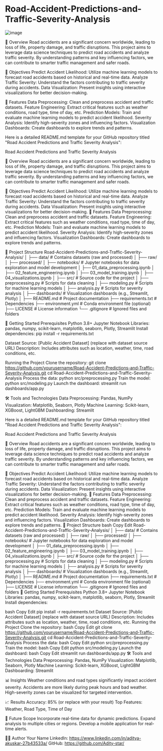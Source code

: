 # Road-Accident-Predictions-and-Traffic-Severity-Analysis
![image](https://github.com/user-attachments/assets/7e8c7030-2b2b-4c21-a089-c61ff839c164)

🚗 Overview
Road accidents are a significant concern worldwide, leading to loss of life, property damage, and traffic disruptions. This project aims to leverage data science techniques to predict road accidents and analyze traffic severity. By understanding patterns and key influencing factors, we can contribute to smarter traffic management and safer roads.

📌 Objectives
Predict Accident Likelihood: Utilize machine learning models to forecast road accidents based on historical and real-time data.
Analyze Traffic Severity: Understand the factors contributing to traffic severity during accidents.
Data Visualization: Present insights using interactive visualizations for better decision-making.

🔧 Features
Data Preprocessing: Clean and preprocess accident and traffic datasets.
Feature Engineering: Extract critical features such as weather conditions, road type, time of day, etc.
Prediction Models: Train and evaluate machine learning models to predict accident likelihood.
Severity Analysis: Identify high-severity zones and influencing factors.
Visualization Dashboards: Create dashboards to explore trends and patterns.


Here is a detailed README.md template for your GitHub repository titled "Road Accident Predictions and Traffic Severity Analysis":

Road Accident Predictions and Traffic Severity Analysis
<!-- Replace with a relevant image or remove this line -->

🚗 Overview
Road accidents are a significant concern worldwide, leading to loss of life, property damage, and traffic disruptions. This project aims to leverage data science techniques to predict road accidents and analyze traffic severity. By understanding patterns and key influencing factors, we can contribute to smarter traffic management and safer roads.

📌 Objectives
Predict Accident Likelihood: Utilize machine learning models to forecast road accidents based on historical and real-time data.
Analyze Traffic Severity: Understand the factors contributing to traffic severity during accidents.
Data Visualization: Present insights using interactive visualizations for better decision-making.
🔧 Features
Data Preprocessing: Clean and preprocess accident and traffic datasets.
Feature Engineering: Extract critical features such as weather conditions, road type, time of day, etc.
Prediction Models: Train and evaluate machine learning models to predict accident likelihood.
Severity Analysis: Identify high-severity zones and influencing factors.
Visualization Dashboards: Create dashboards to explore trends and patterns.

📂 Project Structure
Road-Accident-Predictions-and-Traffic-Severity-Analysis/
│
├── data/                     # Contains datasets (raw and processed)
│   ├── raw/
│   ├── processed/
│
├── notebooks/                # Jupyter notebooks for data exploration and model development
│   ├── 01_data_preprocessing.ipynb
│   ├── 02_feature_engineering.ipynb
│   ├── 03_model_training.ipynb
│   ├── 04_visualizations.ipynb
│
├── src/                      # Source code for the project
│   ├── preprocessing.py      # Scripts for data cleaning
│   ├── modeling.py           # Scripts for machine learning models
│   ├── analysis.py           # Scripts for severity analysis
│
├── dashboards/               # Visualization dashboards (e.g., Streamlit, Plotly)
│
├── README.md                 # Project documentation
├── requirements.txt          # Dependencies
├── environment.yml           # Conda environment file (optional)
├── LICENSE                   # License information
└── .gitignore                # Ignored files and folders

🚀 Getting Started
Prerequisites
Python 3.8+
Jupyter Notebook
Libraries: pandas, numpy, scikit-learn, matplotlib, seaborn, Plotly, Streamlit
Install dependencies:
pip install -r requirements.txt

Dataset
Source: [Public Accident Dataset] (replace with dataset source URL)
Description: Includes attributes such as location, weather, time, road conditions, etc.

Running the Project
Clone the repository:
git clone https://github.com/yourusername/Road-Accident-Predictions-and-Traffic-Severity-Analysis.git
cd Road-Accident-Predictions-and-Traffic-Severity-Analysis
Process the data:
python src/preprocessing.py
Train the model:
python src/modeling.py
Launch the dashboard:
streamlit run dashboards/app.py

🛠️ Tools and Technologies
Data Preprocessing: Pandas, NumPy
Visualization: Matplotlib, Seaborn, Plotly
Machine Learning: Scikit-learn, XGBoost, LightGBM
Dashboarding: Streamlit


Here is a detailed README.md template for your GitHub repository titled "Road Accident Predictions and Traffic Severity Analysis":

Road Accident Predictions and Traffic Severity Analysis
<!-- Replace with a relevant image or remove this line -->

🚗 Overview
Road accidents are a significant concern worldwide, leading to loss of life, property damage, and traffic disruptions. This project aims to leverage data science techniques to predict road accidents and analyze traffic severity. By understanding patterns and key influencing factors, we can contribute to smarter traffic management and safer roads.

📌 Objectives
Predict Accident Likelihood: Utilize machine learning models to forecast road accidents based on historical and real-time data.
Analyze Traffic Severity: Understand the factors contributing to traffic severity during accidents.
Data Visualization: Present insights using interactive visualizations for better decision-making.
🔧 Features
Data Preprocessing: Clean and preprocess accident and traffic datasets.
Feature Engineering: Extract critical features such as weather conditions, road type, time of day, etc.
Prediction Models: Train and evaluate machine learning models to predict accident likelihood.
Severity Analysis: Identify high-severity zones and influencing factors.
Visualization Dashboards: Create dashboards to explore trends and patterns.
📂 Project Structure
bash
Copy
Edit
Road-Accident-Predictions-and-Traffic-Severity-Analysis/
│
├── data/                     # Contains datasets (raw and processed)
│   ├── raw/
│   ├── processed/
│
├── notebooks/                # Jupyter notebooks for data exploration and model development
│   ├── 01_data_preprocessing.ipynb
│   ├── 02_feature_engineering.ipynb
│   ├── 03_model_training.ipynb
│   ├── 04_visualizations.ipynb
│
├── src/                      # Source code for the project
│   ├── preprocessing.py      # Scripts for data cleaning
│   ├── modeling.py           # Scripts for machine learning models
│   ├── analysis.py           # Scripts for severity analysis
│
├── dashboards/               # Visualization dashboards (e.g., Streamlit, Plotly)
│
├── README.md                 # Project documentation
├── requirements.txt          # Dependencies
├── environment.yml           # Conda environment file (optional)
├── LICENSE                   # License information
└── .gitignore                # Ignored files and folders
🚀 Getting Started
Prerequisites
Python 3.8+
Jupyter Notebook
Libraries: pandas, numpy, scikit-learn, matplotlib, seaborn, Plotly, Streamlit
Install dependencies:

bash
Copy
Edit
pip install -r requirements.txt
Dataset
Source: [Public Accident Dataset] (replace with dataset source URL)
Description: Includes attributes such as location, weather, time, road conditions, etc.
Running the Project
Clone the repository:
bash
Copy
Edit
git clone https://github.com/yourusername/Road-Accident-Predictions-and-Traffic-Severity-Analysis.git
cd Road-Accident-Predictions-and-Traffic-Severity-Analysis
Process the data:
bash
Copy
Edit
python src/preprocessing.py
Train the model:
bash
Copy
Edit
python src/modeling.py
Launch the dashboard:
bash
Copy
Edit
streamlit run dashboards/app.py
🛠️ Tools and Technologies
Data Preprocessing: Pandas, NumPy
Visualization: Matplotlib, Seaborn, Plotly
Machine Learning: Scikit-learn, XGBoost, LightGBM
Dashboarding: Streamlit

📊 Insights
Weather conditions and road types significantly impact accident severity.
Accidents are more likely during peak hours and bad weather.
High-severity zones can be visualized for targeted intervention.

📈 Results
Accuracy: 85% (or replace with your result)
Top Features: Weather, Road Type, Time of Day

🧩 Future Scope
Incorporate real-time data for dynamic predictions.
Expand analysis to multiple cities or regions.
Develop a mobile application for real-time alerts.

👩‍💻 Author
Your Name
LinkedIn: https://www.linkedin.com/in/aditya-akuskar-27b43533a/
GitHub: https://github.com/Adity-star/























